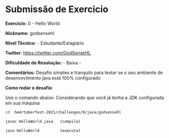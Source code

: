 # Submissão de Exercicio

**Exercicio:** 0 - Hello World

**Nickname:** godsensehl

**Nível Técnico:** - Estudante/Estagiário

**Twitter**: https://twitter.com/GodSenseHL

**Dificuldade de Resolução:** - Baixa -

**Comentários:** Desafio simples e tranquilo para testar se o seu ambiente de desenvovilmento java está 100% configurado 

**Como rodar o desafio**: 

Use o comando abaixo: Considerando que você já tenha a JDK configurada em sua máquina

```bash
cd  he4rtoberfest-2021/challenges/0/java/godsensehl

javac HelloWorld.java   (compila)

java HelloWorld        	(executa)

```